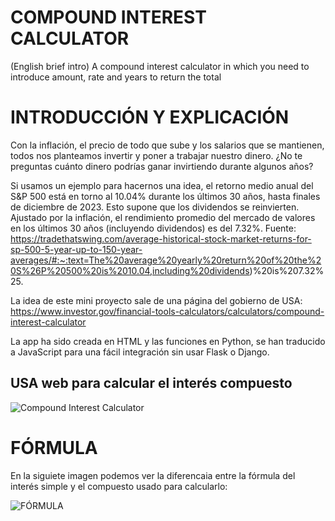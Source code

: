 # COMPOUND INTEREST CALCULATOR

(English brief intro) A compound interest calculator in which you need to introduce amount, rate and years to return the total

# INTRODUCCIÓN Y EXPLICACIÓN

Con la inflación, el precio de todo que sube y los salarios que se mantienen, todos nos planteamos invertir y poner a trabajar nuestro dinero. ¿No te preguntas cuánto dinero podrías ganar invirtiendo durante algunos años?

Si usamos un ejemplo para hacernos una idea, el retorno medio anual del S&P 500 está en torno al 10.04% durante los últimos 30 años, hasta finales de diciembre de 2023. Esto supone que los dividendos se reinvierten. Ajustado por la inflación, el rendimiento promedio del mercado de valores en los últimos 30 años (incluyendo dividendos) es del 7.32%.
Fuente:
https://tradethatswing.com/average-historical-stock-market-returns-for-sp-500-5-year-up-to-150-year-averages/#:~:text=The%20average%20yearly%20return%20of%20the%20S%26P%20500%20is%2010.04,including%20dividends)%20is%207.32%25.

La idea de este mini proyecto sale de una página del gobierno de USA:
https://www.investor.gov/financial-tools-calculators/calculators/compound-interest-calculator


La app ha sido creada en HTML y las funciones en Python, se han traducido a JavaScript para una fácil integración sin usar Flask o Django.


## USA web para calcular el interés compuesto

![Compound Interest Calculator](https://i.ibb.co/2cQgGdj/INVESTUSA.png)

# FÓRMULA
En la siguiete imagen podemos ver la diferencaia entre la fórmula del interés simple y el compuesto usado para calcularlo:


![FÓRMULA](https://hablemosdeempresas.com/wp-content/uploads/sites/2/2020/08/interes-simple-e-interes-compuesto-formulas.png)
